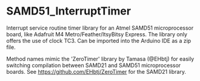 # SAMD51_InterruptTimer

Interrupt service routine timer library for an Atmel SAMD51 microprocessor board, like Adafruit M4 Metro/Feather/ItsyBitsy Express. The library only offers the use of clock TC3. Can be imported into the Arduino IDE as a zip file.

Method names mimic the 'ZeroTimer' library by Tamasa (@EHbtj) for easily switching compilation between SAMD21 and SAMD51 microprocessor boards.
See https://github.com/EHbtj/ZeroTimer for the SAMD21 library.
